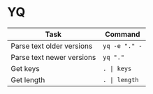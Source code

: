 # YQ

| Task                      | Command       |
|---------------------------|---------------|
| Parse text older versions | `yq -e "." -` |
| Parse text newer versions | `yq "."`      |
| Get keys                  | `. \| keys`   |
| Get length                | `. \| length` |
